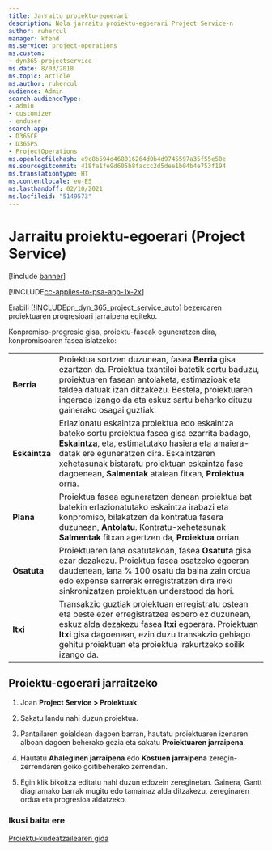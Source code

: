 ```yaml
---
title: Jarraitu proiektu-egoerari
description: Nola jarraitu proiektu-egoerari Project Service-n
author: ruhercul
manager: kfend
ms.service: project-operations
ms.custom:
- dyn365-projectservice
ms.date: 8/03/2018
ms.topic: article
ms.author: ruhercul
audience: Admin
search.audienceType:
- admin
- customizer
- enduser
search.app:
- D365CE
- D365PS
- ProjectOperations
ms.openlocfilehash: e9c8b594d468016264d0b4d9745597a35f55e50e
ms.sourcegitcommit: 418fa1fe9d605b8faccc2d5dee1b04b4e753f194
ms.translationtype: HT
ms.contentlocale: eu-ES
ms.lasthandoff: 02/10/2021
ms.locfileid: "5149573"
---
```

# <a name="track-a-projects-status-project-service"></a>Jarraitu proiektu-egoerari (Project Service)

[!include [banner](../includes/psa-now-project-operations.md)]

[!INCLUDE[cc-applies-to-psa-app-1x-2x](../includes/cc-applies-to-psa-app-1x-2x.md)]

Erabili [!INCLUDE[pn_dyn_365_project_service_auto](../includes/pn-dyn-365-project-service-auto.md)] bezeroaren proiektuaren progresioari jarraipena egiteko.  

Konpromiso-progresio gisa, proiektu-faseak eguneratzen dira, konpromisoaren fasea islatzeko:  


|              |                                                                                                                                                                                                                                                                                                  |
|--------------|--------------------------------------------------------------------------------------------------------------------------------------------------------------------------------------------------------------------------------------------------------------------------------------------------|
|   **Berria**    | Proiektua sortzen duzunean, fasea **Berria** gisa ezartzen da. Proiektua txantiloi batetik sortu baduzu, proiektuaren fasean antolaketa, estimazioak eta taldea datuak izan ditzakezu. Bestela, proiektuaren ingerada izango da eta eskuz sartu beharko dituzu gainerako osagai guztiak. |
|  **Eskaintza**   |      Erlazionatu eskaintza proiektua edo eskaintza bateko sortu proiektua fasea gisa ezarrita badago, **Eskaintza**, eta, estimatutako hasiera eta amaiera-datak ere eguneratzen dira. Eskaintzaren xehetasunak bistaratu proiektuan eskaintza fase dagoenean, **Salmentak** atalean fitxan, **Proiektua** orria.      |
|   **Plana**   |                                     Proiektua fasea eguneratzen denean proiektua bat batekin erlazionatutako eskaintza irabazi eta konpromiso, bilakatzen da kontratua fasera duzunean, **Antolatu**. Kontratu-xehetasunak **Salmentak** fitxan agertzen da, **Proiektua** orrian.                                      |
| **Osatuta** |                    Proiektuaren lana osatutakoan, fasea **Osatuta** gisa ezar dezakezu. Proiektua fasea osatzeko egoeran daudenean, lana % 100 osatu da baina zain ordua edo expense sarrerak erregistratzen dira ireki sinkronizatzen proiektuan understood da hori.                     |
|  **Itxi**   |           Transakzio guztiak proiektuan erregistratu ostean eta beste ezer erregistratzea espero ez duzunean, eskuz alda dezakezu fasea **Itxi** egoerara. Proiektuan **Itxi** gisa dagoenean, ezin duzu transakzio gehiago gehitu proiektuan eta proiektua irakurtzeko soilik izango da.           |

## <a name="to-track-a-projects-status"></a>Proiektu-egoerari jarraitzeko  

1.  Joan **Project Service > Proiektuak**.  

2.  Sakatu landu nahi duzun proiektua.  

3.  Pantailaren goialdean dagoen barran, hautatu proiektuaren izenaren alboan dagoen beherako gezia eta sakatu **Proiektuaren jarraipena**.  

4.  Hautatu **Ahaleginen jarraipena** edo **Kostuen jarraipena** zeregin-zerrendaren goiko goitibeherako zerrendan.  

5.  Egin klik bikoitza editatu nahi duzun edozein zereginetan. Gainera, Gantt diagramako barrak mugitu edo tamainaz alda ditzakezu, zereginaren ordua eta progresioa aldatzeko.  

### <a name="see-also"></a>Ikusi baita ere  
 [Proiektu-kudeatzailearen gida](../psa/project-manager-guide.md)
